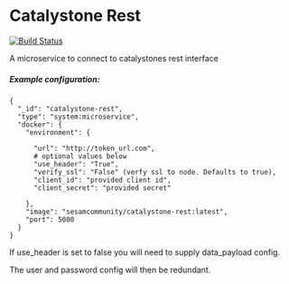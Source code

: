 # Catalystone Rest
[![Build Status](https://travis-ci.org/sesam-community/catalystone-rest.svg?branch=master)](https://travis-ci.org/sesam-community/catalystone-rest)

A microservice to connect to catalystones rest interface

##### Example configuration:


```
{
  "_id": "catalystone-rest",
  "type": "system:microservice",
  "docker": {
    "environment": {
      
      "url": "http://token_url.com",
      # optional values below
      "use_header": "True",
      "verify_ssl": "False" (verfy ssl to node. Defaults to true),
      "client_id": "provided client id",
      "client_secret": "provided secret"

    },
    "image": "sesamcommunity/catalystone-rest:latest",
    "port": 5000
  }
}

```

If use_header is set to false you will need to supply data_payload config.

The user and password config will then be redundant.
